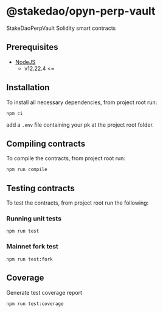 # @stakedao/opyn-perp-vault

StakeDaoPerpVault Solidity smart contracts


## Prerequisites

- [NodeJS](https://nodejs.org/en/)
  -  v12.22.4 <=

## Installation

To install all necessary dependencies, from project root run:

```shell
npm ci
```

add a `.env` file containing your pk at the project root folder.

## Compiling contracts

To compile the contracts, from project root run:

```shell
npm run compile
```

## Testing contracts

To test the contracts, from project root run the following:

### Running unit tests

```shell
npm run test
```

### Mainnet fork test

```shell
npm run test:fork
```

## Coverage

Generate test coverage report

```shell
npm run test:coverage
```

